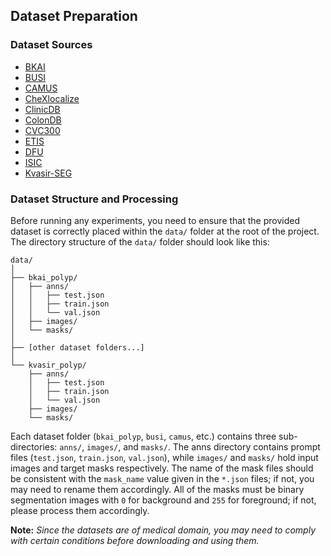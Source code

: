 ## Dataset Preparation

### Dataset Sources

- [BKAI](https://www.kaggle.com/c/bkai-igh-neopolyp/data)
- [BUSI](https://www.kaggle.com/datasets/aryashah2k/breast-ultrasound-images-dataset)
- [CAMUS](http://humanheart-project.creatis.insa-lyon.fr/database/#collection/6373703d73e9f0047faa1bc8)
- [CheXlocalize](https://stanfordaimi.azurewebsites.net/datasets/23c56a0d-15de-405b-87c8-99c30138950c)
- [ClinicDB](https://www.kaggle.com/datasets/balraj98/cvcclinicdb)
- [ColonDB](https://paperswithcode.com/sota/medical-image-segmentation-on-cvc-colondb)
- [CVC300](https://drive.google.com/drive/folders/10QXjxBJqCf7PAXqbDvoceWmZ-qF07tFi?usp=sharing)
- [ETIS](https://drive.google.com/drive/folders/10QXjxBJqCf7PAXqbDvoceWmZ-qF07tFi?usp=sharing)
- [DFU](https://dfu-challenge.github.io/dfuc2022.html)
- [ISIC](https://challenge.isic-archive.com/data/)
- [Kvasir-SEG](https://datasets.simula.no/kvasir-seg/)

### Dataset Structure and Processing
Before running any experiments, you need to ensure that the provided dataset is correctly placed within the `data/` folder at the root of the project.
The directory structure of the `data/` folder should look like this:
```
data/
│
├── bkai_polyp/
│   ├── anns/
│   │   ├── test.json
│   │   ├── train.json
│   │   └── val.json
│   ├── images/
│   └── masks/
│
├── [other dataset folders...]
│
└── kvasir_polyp/
    ├── anns/
    │   ├── test.json
    │   ├── train.json
    │   └── val.json
    ├── images/
    └── masks/
```

Each dataset folder (`bkai_polyp`, `busi`, `camus`, etc.) contains three sub-directories: `anns/`, `images/`, and `masks/`. 
The anns directory contains prompt files (`test.json`, `train.json`, `val.json`), while `images/` and `masks/` hold input images and target masks respectively.
The name of the mask files should be consistent with the `mask_name` value given in the `*.json` files; if not, you may need to rename them accordingly.
All of the masks must be binary segmentation images with `0` for background and `255` for foreground; if not, please process them accordingly.

**Note:** *Since the datasets are of medical domain, you may need to comply with certain conditions before downloading and using them.* 
